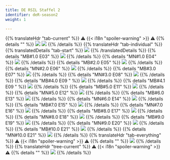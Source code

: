 ```yaml
---
title: DE RSIL Staffel 2
identifier: deR-season2
weight: 1

---
```

{{% translateHdr "tab-current" %}}
:warning: {{< i18n "spoiler-warning" >}} :warning:
{{% details "" %}}
![](/sim-ayto/de02r/de02r_tab.png)
![](/sim-ayto/de02r/de02r_sum.png)
{{% /details %}}
{{% translateHdr "tab-individual" %}}
{{% translatedDetails "tab-start" %}}
![](/sim-ayto/de02r/de02r_0.png)
{{% /translatedDetails %}}
{{% details "MB#1.0 E03" %}}
![](/sim-ayto/de02r/de02r_1.png)
{{% /details %}}
{{% details "MN#1.0 E04" %}}
![](/sim-ayto/de02r/de02r_2.png)
{{% /details %}}
{{% details "MB#2.0 E05" %}}
![](/sim-ayto/de02r/de02r_3.png)
{{% /details %}}
{{% details "MN#2.0 E06" %}}
![](/sim-ayto/de02r/de02r_4.png)
{{% /details %}}
{{% details "MB#3.0 E07" %}}
![](/sim-ayto/de02r/de02r_5.png)
{{% /details %}}
{{% details "MN#3.0 E08" %}}
![](/sim-ayto/de02r/de02r_6.png)
{{% /details %}}
{{% details "MB#4.0 E09 " %}}
![](/sim-ayto/de02r/de02r_7.png)
{{% /details %}}
{{% details "MB#4.1 E09 " %}}
![](/sim-ayto/de02r/de02r_8.png)
{{% /details %}}
{{% details "MB#5.0 E11" %}}
![](/sim-ayto/de02r/de02r_9.png)
{{% /details %}}
{{% details "MN#5.0 E12" %}}
![](/sim-ayto/de02r/de02r_10.png)
{{% /details %}}
{{% details "MB#6.0 E13" %}}
![](/sim-ayto/de02r/de02r_11.png)
{{% /details %}}
{{% details "MN#6.0 E14" %}}
![](/sim-ayto/de02r/de02r_12.png)
{{% /details %}}
{{% details "MB#7.0 E15" %}}
![](/sim-ayto/de02r/de02r_13.png)
{{% /details %}}
{{% details "MN#7.0 E16" %}}
![](/sim-ayto/de02r/de02r_14.png)
{{% /details %}}
{{% details "MB#8.0 E17" %}}
![](/sim-ayto/de02r/de02r_15.png)
{{% /details %}}
{{% details "MN#8.0 E18" %}}
![](/sim-ayto/de02r/de02r_16.png)
{{% /details %}}
{{% details "MB#9.0 E19" %}}
![](/sim-ayto/de02r/de02r_17.png)
{{% /details %}}
{{% details "MN#9.0 E20" %}}
![](/sim-ayto/de02r/de02r_18.png)
{{% /details %}}
{{% details "MB#10.0 E21" %}}
![](/sim-ayto/de02r/de02r_19.png)
{{% /details %}}
{{% details "MN#10.0 E21" %}}
![](/sim-ayto/de02r/de02r_20.png)
{{% /details %}}
{{% translateHdr "tab-everything" %}}
:warning: {{< i18n "spoiler-warning" >}} :warning:
{{% details "" %}}
![](/sim-ayto/de02r/de02r.col.png)
{{% /details %}}
{{% translateHdr "tree-current" %}}
:warning: {{< i18n "spoiler-warning" >}} :warning:
{{% details "" %}}
![](/sim-ayto/de02r/de02r.png)
{{% /details %}}
